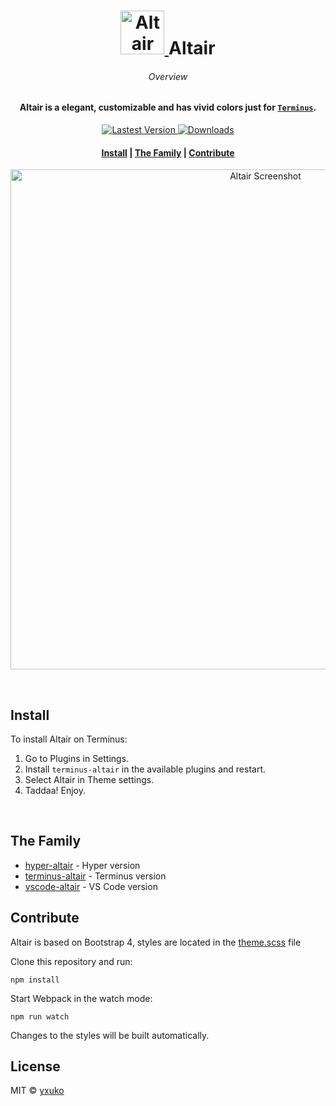 <h1 align="center">
  <a href="https://github.com/yxuko/terminus-altair">
    <img alt="Altair" src="https://cdn.jsdelivr.net/gh/yxuko/terminus-altair@master/assets/logo.svg" width="70">
  </a>
  Altair
</h1>

<h6 align="center">Overview</h6>
<h4 align="center">
  Altair is a elegant, customizable and has vivid colors just for <a href="https://github.com/Eugeny/terminus" target="_blank"><code>Terminus</code></a>.
</h4>

<p align="center">
  <a href="https://www.npmjs.com/package/terminus-altair">
    <img src="https://img.shields.io/npm/v/terminus-altair/latest.svg?style=for-the-badge"
      alt="Lastest Version" />
  </a>
  <a href="https://www.npmjs.com/package/terminus-altair">
    <img src="https://img.shields.io/npm/dt/terminus-altair.svg?style=for-the-badge"
      alt="Downloads" />
  </a>
</p>

<div align="center">
  <h4>
    <a href="#install">Install</a> |
    <a href="#the-family">The Family</a> |
		<a href="#contribute">Contribute</a>
  </h4>
</div>


<p align="center">
  <img alt="Altair Screenshot" src="https://raw.githubusercontent.com/yxuko/terminus-altair/master/assets/screenshot.png" width="800">
</p>

<br>

## Install
To install Altair on Terminus:

1. Go to Plugins in Settings.
2. Install `terminus-altair` in the available plugins and restart.
3. Select Altair in Theme settings.
4. Taddaa! Enjoy.

<br>

## The Family

- [hyper-altair](https://github.com/yxuko/hyper-altair) - Hyper version
- [terminus-altair](https://github.com/yxuko/terminus-altair) - Terminus version
- [vscode-altair](https://github.com/yxuko/vscode-altair) - VS Code version

## Contribute

Altair is based on Bootstrap 4, styles are located in the [theme.scss](https://github.com/yxuko/terminus-altair/blob/master/src/theme.scss) file

Clone this repository and run:

```
npm install
```

Start Webpack in the watch mode:

```
npm run watch
```

Changes to the styles will be built automatically.

## License

MIT © [yxuko](https://github.com/yxuko)

